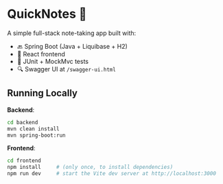 # QuickNotes 📝

A simple full-stack note-taking app built with:

- 🔙 Spring Boot (Java + Liquibase + H2)
- 🔧 React frontend
- 🧪 JUnit + MockMvc tests
- 🔍 Swagger UI at `/swagger-ui.html`

## Running Locally

**Backend**:
```bash
cd backend
mvn clean install
mvn spring-boot:run
```
**Frontend**:
```bash
cd frontend
npm install     # (only once, to install dependencies)
npm run dev     # start the Vite dev server at http://localhost:3000
```
